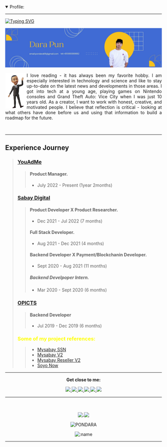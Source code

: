 <!--
**PONDARA/PONDARA** is a ✨ _special_ ✨ repository because its `README.md` (this file) appears on your GitHub profile.

Here are some ideas to get you started:

- 🔭 I’m currently working on ...
- 🌱 I’m currently learning ...
- 👯 I’m looking to collaborate on ...
- 🤔 I’m looking for help with ...
- 💬 Ask me about ...
- 📫 How to reach me: ...
- 😄 Pronouns: ...
- ⚡ Fun fact: ...
-->
<details open="">
<summary>
 Profile:
</summary>

---
<!-- Text typing -->
[![Typing SVG](https://readme-typing-svg.demolab.com?font=Fira+Code&pause=1000&width=435&lines=Hi+there%EF%BC%8CI+am+DARA)](https://git.io/typing-svg)

<!-- cover -->
<p align="center">
  <!-- <img src="https://github.com/PONDARA/PONDARA/blob/main/assets/1649262370173.jpeg" alt="Hi, I am DARA 👋 I am a software developer"> -->
  <img src="./assets/1649262370173.jpeg" alt="Hi, I am DARA 👋 I am a software developer">
</p>

<!-- personal sumary -->
<img align="left" height="115" src="./assets/IMG_1803-removebg-preview.png">
<p align="justify">
I love reading - it has always been my favorite hobby. I am especially interested in technology and science and like to stay up-to-date on the latest news and developments in those areas. I got into tech at a young age, playing games on Nintendo consoles and Grand Theft Auto: Vice City when I was just 10 years old. As a creator, I want to work with honest, creative, and motivated people. I believe that reflection is critical - looking at what others have done before us and using that information to build a roadmap for the future.
</p>

<br>

---

<!-- **Languages,Technologies, Libraries and Tools:**

<code><img height="30" src="https://user-images.githubusercontent.com/25181517/192107854-765620d7-f909-4953-a6da-36e1ef69eea6.png"></code>
<code><img height="30" src="https://user-images.githubusercontent.com/25181517/192107855-e669c777-9172-49c5-b7e0-404e29df0fee.png"></code>
<code><img height="30" src="https://user-images.githubusercontent.com/25181517/192107856-aa92c8b1-b615-47c3-9141-ed0d29a90239.png"></code>
<code><img height="30" src="https://user-images.githubusercontent.com/25181517/192107858-fe19f043-c502-4009-8c47-476fc89718ad.png"></code>
<code><img height="30" src="https://user-images.githubusercontent.com/25181517/192107860-9a9f0894-0e34-4ab3-964d-6297ee4c00e9.png"></code>
<code><img height="30" src="https://user-images.githubusercontent.com/25181517/192108372-f71d70ac-7ae6-4c0d-8395-51d8870c2ef0.png"></code>
<code><img height="30" src="https://user-images.githubusercontent.com/25181517/192108374-8da61ba1-99ec-41d7-80b8-fb2f7c0a4948.png"></code>
<code><img height="30" src="https://user-images.githubusercontent.com/25181517/192108375-268c35e6-ab26-44b2-88bf-e3121a4e5083.png"></code>
<code><img height="30" src="https://user-images.githubusercontent.com/25181517/192108889-232b3431-a585-4b36-a62d-9078bd3641d9.png"></code>
<code><img height="30" src="https://user-images.githubusercontent.com/25181517/192108895-20dc3343-43e3-4a54-a90e-13a4abbc57b9.png"></code>
<code><img height="30" src="https://user-images.githubusercontent.com/25181517/186711578-bf30cb30-40b7-4b45-95a5-bdf837c372e7.png"></code>
<code><img height="30" src="https://user-images.githubusercontent.com/25181517/192108891-d86b6220-e232-423a-bf5f-90903e6887c3.png"></code>
<code><img height="30" src="https://user-images.githubusercontent.com/25181517/190887576-6653f877-8439-4521-82f3-403086ead892.png"></code>
<code><img height="30" src="https://user-images.githubusercontent.com/25181517/192109061-e138ca71-337c-4019-8d42-4792fdaa7128.png"></code>
<code><img height="30" src="https://user-images.githubusercontent.com/25181517/192108374-8da61ba1-99ec-41d7-80b8-fb2f7c0a4948.png"></code>
<code><img height="30" src="https://user-images.githubusercontent.com/25181517/183914128-3fc88b4a-4ac1-40e6-9443-9a30182379b7.png"></code>
<code><img height="30" src="https://user-images.githubusercontent.com/25181517/192158954-f88b5814-d510-4564-b285-dff7d6400dad.png"></code>
<code><img height="30" src="https://user-images.githubusercontent.com/25181517/183898674-75a4a1b1-f960-4ea9-abcb-637170a00a75.png"></code>
<code><img height="30" src="https://user-images.githubusercontent.com/25181517/183898054-b3d693d4-dafb-4808-a509-bab54cf5de34.png"></code>
<code><img height="30" src="https://user-images.githubusercontent.com/25181517/186711335-a3729606-5a78-4496-9a36-06efcc74f800.png"></code>
<code><img height="30" src="https://user-images.githubusercontent.com/25181517/189716855-2c69ca7a-5149-4647-936d-780610911353.png"></code>
<code><img height="30" src="https://user-images.githubusercontent.com/25181517/189715289-df3ee512-6eca-463f-a0f4-c10d94a06b2f.png"></code>
<code><img height="30" src="https://github.com/marwin1991/profile-technology-icons/assets/136815194/02494c7c-de6a-43a6-9293-6369696842ed"></code>
<code><img height="30" src="https://user-images.githubusercontent.com/25181517/117447155-6a868a00-af3d-11eb-9cfe-245df15c9f3f.png"></code>
<code><img height="30" src="https://user-images.githubusercontent.com/25181517/183897015-94a058a6-b86e-4e42-a37f-bf92061753e5.png"></code>
<code><img height="30" src="https://user-images.githubusercontent.com/25181517/121401671-49102800-c959-11eb-9f6f-74d49a5e1774.png"></code>
<code><img height="30" src="https://user-images.githubusercontent.com/25181517/183049794-a3dfaddd-22ee-4ffe-b0b4-549ccd4879f9.png"></code>
<code><img height="30" src="https://user-images.githubusercontent.com/25181517/183568594-85e280a7-0d7e-4d1a-9028-c8c2209e073c.png"></code>
<code><img height="30" src="https://user-images.githubusercontent.com/25181517/183859966-a3462d8d-1bc7-4880-b353-e2cbed900ed6.png"></code>
<code><img height="30" src="https://user-images.githubusercontent.com/25181517/187896150-cc1dcb12-d490-445c-8e4d-1275cd2388d6.png"></code>
<code><img height="30" src="https://github.com/marwin1991/profile-technology-icons/assets/136815194/85880a3a-e65b-4e4b-a102-6c3f225b9aba"></code>
<code><img width="30" src="https://user-images.githubusercontent.com/25181517/189716058-71f74b6f-5936-40b5-92e3-00381e35ccb9.png" alt="Material Design" title="Material Design"/></code>
<code><img width="30" src="https://user-images.githubusercontent.com/25181517/189716630-fe6c084c-6c66-43af-aa49-64c8aea4a5c2.png" alt="Material UI" title="Material UI"/></code>
<code><img width="30" src="https://user-images.githubusercontent.com/25181517/190887639-d0ba4ec9-ddbe-45dd-bea1-4db83846503e.png" alt="Chakra UI" title="Chakra UI"/></code>
<code><img width="30" src="https://user-images.githubusercontent.com/25181517/183890598-19a0ac2d-e88a-4005-a8df-1ee36782fde1.png" alt="TypeScript" title="TypeScript"/></code>
<code><img height="30" src="https://user-images.githubusercontent.com/25181517/117201156-9a724800-adec-11eb-9a9d-3cd0f67da4bc.png"></code>
<code><img height="30" src="https://user-images.githubusercontent.com/25181517/117533873-484d4480-afef-11eb-9fad-67c8605e3592.png"></code>
<code><img height="30" src="https://user-images.githubusercontent.com/25181517/185062810-7ee0c3d2-17f2-4a98-9d8a-a9576947692b.png"></code>
<code><img height="30" src="	https://user-images.githubusercontent.com/25181517/192106070-46255bcf-65e6-4c6b-a296-bf8d0d8fb2a7.png"></code>
<code><img height="30" src="https://user-images.githubusercontent.com/25181517/192106073-90fffafe-3562-4ff9-a37e-c77a2da0ff58.png"></code>
<code><img height="30" src="https://user-images.githubusercontent.com/25181517/183423507-c056a6f9-1ba8-4312-a350-19bcbc5a8697.png"></code>
<code><img height="30" src="https://user-images.githubusercontent.com/25181517/183570228-6a040b9f-3ddf-47a2-a201-743121dac664.png"></code>
<code><img height="30" src="https://user-images.githubusercontent.com/25181517/192149581-88194d20-1a37-4be8-8801-5dc0017ffbbe.png"></code>
<code><img height="30" src="https://user-images.githubusercontent.com/25181517/186150365-da1eccce-6201-487c-8649-45e9e99435fd.png"></code>
<code><img height="30" src="https://user-images.githubusercontent.com/25181517/186150304-1568ffdf-4c62-4bdc-9cf1-8d8efcea7c5b.png"></code>
<code><img height="30" src="https://user-images.githubusercontent.com/25181517/117208740-bfb78400-adf5-11eb-97bb-09072b6bedfc.png"></code>
<code><img height="30" src="https://user-images.githubusercontent.com/25181517/117208736-bdedc080-adf5-11eb-912f-61c7d43705f6.png"></code>
<code><img height="30" src="https://user-images.githubusercontent.com/25181517/183896128-ec99105a-ec1a-4d85-b08b-1aa1620b2046.png"></code>
<code><img height="30" src="https://user-images.githubusercontent.com/25181517/182884894-d3fa6ee0-f2b4-4960-9961-64740f533f2a.png"></code>
<code><img height="30" src="https://user-images.githubusercontent.com/25181517/182884177-d48a8579-2cd0-447a-b9a6-ffc7cb02560e.png"></code>
<code><img height="30" src="https://github.com/marwin1991/profile-technology-icons/assets/136815194/3c698a4f-84e4-4849-a900-476b14311634"></code>
<code><img height="30" src="https://github.com/marwin1991/profile-technology-icons/assets/136815194/82df4543-236b-4e45-9604-5434e3faab17"></code>
<code><img height="30" src="https://user-images.githubusercontent.com/25181517/192158606-7c2ef6bd-6e04-47cf-b5bc-da2797cb5bda.png"></code>
<code><img height="30" src="https://user-images.githubusercontent.com/25181517/117207330-263ba280-adf4-11eb-9b97-0ac5b40bc3be.png"></code>
<code><img height="30" src="https://user-images.githubusercontent.com/25181517/183896132-54262f2e-6d98-41e3-8888-e40ab5a17326.png"></code>
<code><img height="30" src="https://user-images.githubusercontent.com/25181517/183911547-990692bc-8411-4878-99a0-43506cdb69cf.png"></code>
<code><img height="30" src="https://user-images.githubusercontent.com/25181517/183911544-95ad6ba7-09bf-4040-ac44-0adafedb9616.png"></code>
<code><img height="30" src="https://user-images.githubusercontent.com/68279555/200387386-276c709f-380b-46cc-81fd-f292985927a8.png"></code>
<code><img height="30" src="https://user-images.githubusercontent.com/25181517/201476472-d2f5f644-cfc9-43e5-96d3-c8f40f18b5cb.png"></code>
<code><img height="30" src="https://user-images.githubusercontent.com/25181517/201476630-f47cfff6-fdee-4ee1-9092-1793b71b1ca3.png"></code>
<code><img height="30" src="https://user-images.githubusercontent.com/25181517/193427941-9437dbbe-376f-40dc-9573-0ef5c02a26a7.png"></code>
<code><img height="30" src="https://user-images.githubusercontent.com/25181517/186884153-99edc188-e4aa-4c84-91b0-e2df260ebc33.png"></code>
<code><img height="30" src="./assets/icons/XD.svg"></code>
<code><img height="30" src="./assets/icons/Solidity.svg"></code>
<code><img height="30" src="./assets/icons/Laravel-Light.svg"></code>
<code><img height="30" src="./assets/icons/StackOverflow-Dark.svg"></code>
<code><img height="30" src="./assets/icons/Powershell-Dark.svg"></code>
<code><img height="30" src="./assets/icons/Markdown-Dark.svg"></code>
<code><img height="30" src="./assets/icons/JQuery.svg"></code>
<code><img height="30" src="./assets/icons/IPFS-Dark.svg"></code>
<code><img height="30" src="./assets/icons/Regex-Dark.svg"></code> -->



<!-- experience -->
## Experience Journey
> ### [YouAdMe](https://youadme.com/)
>> #### Product Manager.
>> - July 2022 - Present (1year 2months)
> ### [Sabay Digital](https://sabay.com/)
>> #### Product Developer X Product Researcher.
>> - Dec 2021 - Jul 2022 (7 months)
>> #### Full Stack Developer.
>> - Aug 2021 - Dec 2021 (4 months)
>> #### Backend Developer X Payment/Blockchanin Developer.
>> - Sept 2020 - Aug 2021 (11 months)
>> ##### Backend Develpoper Intern.
>> - Mar 2020 - Sept 2020 (6 months)
> ### [OPICTS](https://www.linkedin.com/company/opicts/about/)
>> #### Backend Developer
>> - Jul 2019 - Dec 2019 (6 months)
> ### <span style="color: Yellow;">Some of my project references:</span>
>> - [Mysabay SSN](https://ssn.digital/)
>> - [Mysabay V2](https://mysabay.com/)
>> - [Mysabay Reseller V2](https://reseller-signup.sabay.com/)
>> - [Soyo Now](https://soyonow.sabay.com/)

---

<!-- contact -->
<div align="center">

  **Get close to me:**
  <!-- linkedin -->
  <a href="https://www.linkedin.com/in/dara-pun/">
  <img src="https://img.shields.io/badge/LinkedIn-0077B5?style=for-the-badge&logo=linkedin&logoColor=white">
  </a>
  <!-- spotify -->
  <a href="https://open.spotify.com/user/31abtldcagsljx7lkme26w7n7wzm?si=0d50f303470640ae">
  <img src="https://img.shields.io/badge/Spotify-1ED760?&style=for-the-badge&logo=spotify&logoColor=white">
  </a>
  <!-- instagram -->
  <a href="https://www.instagram.com/dara_pon">
  <img src="https://img.shields.io/badge/Instagram-E4405F?style=for-the-badge&logo=instagram&logoColor=white">
  </a>
  <!-- line -->
  <a href="https://line.me/ti/p/SV_TYL0J5K">
  <img src="https://img.shields.io/badge/Line-00C300?style=for-the-badge&logo=line&logoColor=white">
  </a>
  <!-- facebook -->
  <a href="https://www.facebook.com/pondara69/">
  <img src="https://img.shields.io/badge/Facebook-1877F2?style=for-the-badge&logo=facebook&logoColor=white">
  </a>
  <!-- telegram -->
  <a href="https://t.me/+85569389882">
  <img src="https://img.shields.io/badge/Telegram-2CA5E0?style=for-the-badge&logo=telegram&logoColor=white">
  </a>
</div>

---

<br>

<!-- github stat -->
<p align="center">
  <a href="https://github.com/PONDARA">
    <img align="center"  height="175px" src="https://github-readme-stats.vercel.app/api?username=PONDARA&show_icons=true&hide_border=true&title_color=94b4a4&amp&icon_color=FFFFFF&amp&text_color=FFFFFF&amp&bg_color=000000&count_private=true&include_all_commits=true"/>
  </a>
  <a href="https://github.com/PONDARA">
    <img align="center" height="175px"  src="https://github-readme-stats.vercel.app/api/top-langs/?username=PONDARA&text_color=FFFFFF&bg_color=000000&title_color=94b4a4&langs_count=15&layout=compact&hide_border=true&hide=html,php" />
  </a>
</p>
<p align="center">
  <img align="center" src="https://github-readme-streak-stats.herokuapp.com/?user=PONDARA&text_color=FFFFFF&bg_color=000000&title_color=94b4a4&langs_count=15&layout=compact&hide_border=true" alt="PONDARA" />
</p>
<!-- count visited -->
<div align="center">

  ![:name](https://count.getloli.com/get/@:PONDARA)
</div>
</details>

---

